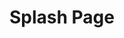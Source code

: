 ---
title: "Splash Page"
layout: splash
permalink: /splash-page/
header:
  overlay_color: "#000"
  overlay_filter: "0.5"
  overlay_image: /assets/images/squarecyl.png
  actions:
    - label: "Download"
      url: "#test-link"
excerpt: "Another colorful picture"
---